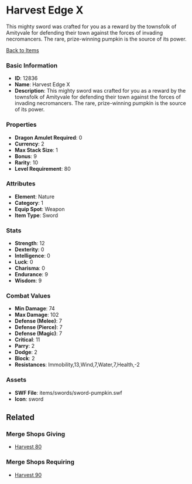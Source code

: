 # Harvest Edge X

This mighty sword was crafted for you as a reward by the townsfolk of Amityvale for defending their town against the forces of invading necromancers. The rare, prize-winning pumpkin is the source of its power.

[Back to Items](../items.md)

### Basic Information

- **ID**: 12836
- **Name**: Harvest Edge X
- **Description**: This mighty sword was crafted for you as a reward by the townsfolk of Amityvale for defending their town against the forces of invading necromancers. The rare, prize-winning pumpkin is the source of its power.

### Properties

- **Dragon Amulet Required**: 0
- **Currency**: 2
- **Max Stack Size**: 1
- **Bonus**: 9
- **Rarity**: 10
- **Level Requirement**: 80

### Attributes

- **Element**: Nature
- **Category**: 1
- **Equip Spot**: Weapon
- **Item Type**: Sword

### Stats

- **Strength**: 12
- **Dexterity**: 0
- **Intelligence**: 0
- **Luck**: 0
- **Charisma**: 0
- **Endurance**: 9
- **Wisdom**: 9

### Combat Values

- **Min Damage**: 74
- **Max Damage**: 102
- **Defense (Melee)**: 7
- **Defense (Pierce)**: 7
- **Defense (Magic)**: 7
- **Critical**: 11
- **Parry**: 2
- **Dodge**: 2
- **Block**: 2
- **Resistances**: Immobility,13,Wind,7,Water,7,Health,-2

### Assets

- **SWF File**: items/swords/sword-pumpkin.swf
- **Icon**: sword

## Related

### Merge Shops Giving

- [Harvest 80](../merge-shops/216-harvest-80.md)

### Merge Shops Requiring

- [Harvest 90](../merge-shops/330-harvest-90.md)

